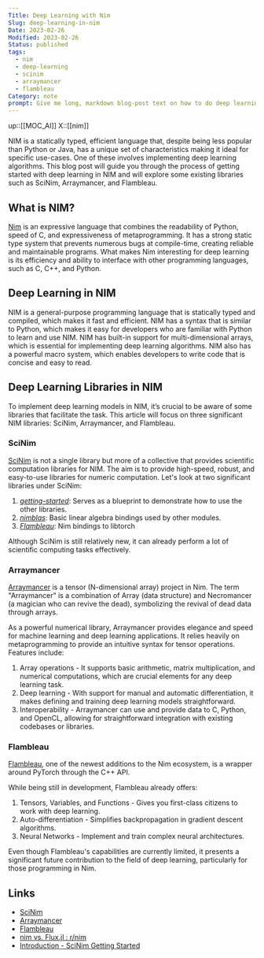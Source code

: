```yaml
---
Title: Deep Learning with Nim
Slug: deep-learning-in-nim
Date: 2023-02-26
Modified: 2023-02-26
Status: published
tags:
  - nim
  - deep-learning
  - scinim
  - arraymancer
  - flambleau
Category: note
prompt: Give me long, markdown blog-post text on how to do deep learning in NIM language. Discuss existing libraries that can help with experimenting with deep learning. Describe SciNim, arraymancer and flambleau. Give me links in the end.
---
```


up::[[MOC_AI]]
X::[[nim]]

NIM is a statically typed, efficient language that, despite being less popular than Python or Java, has a unique set of characteristics making it ideal for specific use-cases. One of these involves implementing deep learning algorithms. This blog post will guide you through the process of getting started with deep learning in NIM and will explore some existing libraries such as SciNim, Arraymancer, and Flambleau.

## What is NIM?

[Nim](https://nim-lang.org/) is an expressive language that combines the readability of Python, speed of C, and expressiveness of metaprogramming. It has a strong static type system that prevents numerous bugs at compile-time, creating reliable and maintainable programs. What makes Nim interesting for deep learning is its efficiency and ability to interface with other programming languages, such as C, C++, and Python.

## Deep Learning in NIM

NIM is a general-purpose programming language that is statically typed and compiled, which makes it fast and efficient. NIM has a syntax that is similar to Python, which makes it easy for developers who are familiar with Python to learn and use NIM. NIM has built-in support for multi-dimensional arrays, which is essential for implementing deep learning algorithms. NIM also has a powerful macro system, which enables developers to write code that is concise and easy to read.

## Deep Learning Libraries in NIM

To implement deep learning models in NIM, it’s crucial to be aware of some libraries that facilitate the task. This article will focus on three significant NIM libraries: SciNim, Arraymancer, and Flambleau.

### SciNim

[SciNim](https://github.com/SciNim) is not a single library but more of a collective that provides scientific computation libraries for NIM. The aim is to provide high-speed, robust, and easy-to-use libraries for numeric computation. Let's look at two significant libraries under SciNim:

1. [_getting-started_](https://github.com/SciNim/getting-started): Serves as a blueprint to demonstrate how to use the other libraries.
2. [_nimblas_](https://github.com/SciNim/nimblas): Basic linear algebra bindings used by other modules.
3. [_Flambleau_](https://github.com/SciNim/flambeau): Nim bindings to libtorch

Although SciNim is still relatively new, it can already perform a lot of scientific computing tasks effectively.

### Arraymancer

[Arraymancer](https://mratsim.github.io/Arraymancer/) is a tensor (N-dimensional array) project in Nim. The term "Arraymancer" is a combination of Array (data structure) and Necromancer (a magician who can revive the dead), symbolizing the revival of dead data through arrays.

As a powerful numerical library, Arraymancer provides elegance and speed for machine learning and deep learning applications. It relies heavily on metaprogramming to provide an intuitive syntax for tensor operations. Features include:

1. Array operations - It supports basic arithmetic, matrix multiplication, and numerical computations, which are crucial elements for any deep learning task.
2. Deep learning - With support for manual and automatic differentiation, it makes defining and training deep learning models straightforward.
3. Interoperability - Arraymancer can use and provide data to C, Python, and OpenCL, allowing for straightforward integration with existing codebases or libraries.

### Flambleau

[Flambleau](https://github.com/SciNim/flambeau), one of the newest additions to the Nim ecosystem, is a wrapper around PyTorch through the C++ API.

While being still in development, Flambleau already offers:

1. Tensors, Variables, and Functions - Gives you first-class citizens to work with deep learning.
2. Auto-differentiation - Simplifies backpropagation in gradient descent algorithms.
3. Neural Networks - Implement and train complex neural architectures.

Even though Flambleau's capabilities are currently limited, it presents a significant future contribution to the field of deep learning, particularly for those programming in Nim.

## Links

-   [SciNim](https://github.com/SciNim)
-   [Arraymancer](https://mratsim.github.io/Arraymancer/)
-   [Flambleau](https://github.com/SciNim/flambeau)
-   [nim vs. Flux.jl : r/nim](https://www.reddit.com/r/nim/comments/vqoa62/deeplearning_in_nim/)
-   [Introduction - SciNim Getting Started](https://scinim.github.io/getting-started/)
